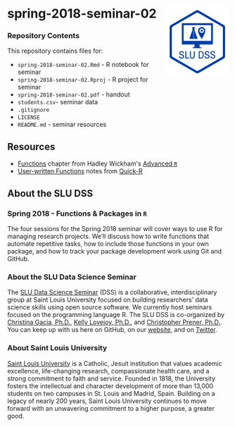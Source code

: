 spring-2018-seminar-02 <img src="https://raw.githubusercontent.com/slu-dss/fall-2017-seminar-01/sources/logo.png" align="right" />
===========================================================

### Repository Contents
This repository contains files for:
-   `spring-2018-seminar-02.Rmd` - R notebook for seminar
-   `spring-2018-seminar-02.Rproj` - R project for seminar
-   `spring-2018-seminar-02.pdf` - handout
-   `students.csv`- seminar data
-   `.gitignore`
-   `LICENSE`
-   `README.md` - seminar resources

## Resources
* [Functions](http://adv-r.had.co.nz/Functions.html) chapter from Hadley Wickham's [Advanced `R`](http://adv-r.had.co.nz)
* [User-written Functions](https://www.statmethods.net/management/userfunctions.html) notes from [Quick-R](https://www.statmethods.net/index.html)

## About the SLU DSS
### Spring 2018 - Functions & Packages in `R`
The four sessions for the Spring 2018 seminar will cover ways to use R for managing research projects. We’ll discuss how to write functions that automate repetitive tasks, how to include those functions in your own package, and how to track your package development work using Git and GitHub.

### About the SLU Data Science Seminar
The [SLU Data Science Seminar](https://slu-dss.githb.io) (DSS) is a collaborative, interdisciplinary group at Saint Louis University focused on building researchers’ data science skills using open source software. We currently host seminars focused on the programming language R. The SLU DSS is co-organized by [Christina Gacia, Ph.D.](mailto:christina.garcia@slu.edu), [Kelly Lovejoy, Ph.D.](mailto:kelly.lovejoy@slu.edu@slu.edu), and [Christopher Prener, Ph.D.](mailto:chris.prener@slu.edu}). You can keep up with us here on GitHub, on our [website](https://slu-dss.githb.io), and on [Twitter](https://twitter.com/SLUDSS).

### About Saint Louis University
[Saint Louis University](http://wwww.slu.edu) is a Catholic, Jesuit institution that values academic excellence, life-changing research, compassionate health care, and a strong commitment to faith and service. Founded in 1818, the University fosters the intellectual and character development of more than 13,000 students on two campuses in St. Louis and Madrid, Spain. Building on a legacy of nearly 200 years, Saint Louis University continues to move forward with an unwavering commitment to a higher purpose, a greater good.
